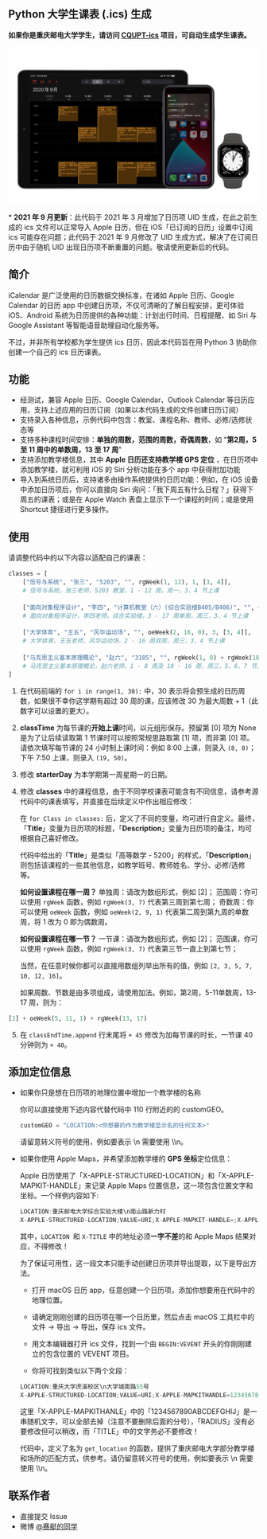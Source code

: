 ## Python 大学生课表 (.ics) 生成

**如果你是重庆邮电大学学生，请访问 [CQUPT-ics](https://github.com/junyilou/CQUPT-ics) 项目，可自动生成学生课表。**

![效果图](render_2020.jpg)

\* **2021 年 9 月更新**：此代码于 2021 年 3 月增加了日历项 UID 生成，在此之前生成的 ics 文件可以正常导入 Apple 日历，但在 iOS「已订阅的日历」设置中订阅 ics 可能存在问题；此代码于 2021 年 9 月修改了 UID 生成方式，解决了在订阅日历中由于随机 UID 出现日历项不断重置的问题。敬请使用更新后的代码。

## 简介

iCalendar 是广泛使用的日历数据交换标准，在诸如 Apple 日历、Google Calendar 的日历 app 中创建日历项，不仅可清晰的了解日程安排，更可体验 iOS、Android 系统为日历提供的各种功能：计划出行时间、日程提醒、如 Siri 与 Google Assistant 等智能语音助理自动化服务等。

不过，并非所有学校都为学生提供 ics 日历，因此本代码旨在用 Python 3 协助你创建一个自己的 ics 日历课表。

## 功能

* 经测试，兼容 Apple 日历、Google Calendar、Outlook Calendar 等日历应用，支持上述应用的日历订阅（如果以本代码生成的文件创建日历订阅）
* 支持录入各种信息，示例代码中包含：教室、课程名称、教师、必修/选修状态等
* 支持多种课程时间安排：**单独的周数，范围的周数，奇偶周数**，如 "**第2周，5 至 11 周中的单数周，13 至 17 周**"
* 支持添加教学楼信息，其中 **Apple 日历还支持教学楼 GPS 定位** ，在日历项中添加教学楼，就可利用 iOS 的 Siri 分析功能在多个 app 中获得附加功能
* 导入到系统日历后，支持诸多由操作系统提供的日历功能：例如，在 iOS 设备中添加日历项后，你可以直接向 Siri 询问：「我下周五有什么日程？」获得下周五的课表；或是在 Apple Watch 表盘上显示下一个课程的时间；或是使用 Shortcut 捷径进行更多操作。

## 使用

请调整代码中的以下内容以适配自己的课表：

```python
classes = [
	["信号与系统", "张三", "5203", "", rgWeek(1, 12), 1, [3, 4]],
	# 信号与系统，张三老师，5203 教室，1 - 12 周，周一，3、4 节上课
 
	["面向对象程序设计", "李四", "计算机教室（六）(综合实验楼B405/B406)", "", oeWeek(3, 17, 1), 3, [3, 4]],
	# 面向对象程序设计，李四老师，综合实验楼，3 - 17 周单周，周三，3、4 节上课
 
	["大学体育", "王五", "风华运动场", "", oeWeek(2, 16, 0), 3, [3, 4]],
	# 大学体育，王五老师，风华运动场，2 - 16 周双周，周三，3、4 节上课
 
	["马克思主义基本原理概论", "赵六", "3105", "", rgWeek(1, 8) + rgWeek(10, 16), 3, [5, 6, 7]],
	# 马克思主义基本原理概论，赵六老师，1 - 8 周及 10 - 16 周，周三，5、6、7 节上课
]
```

1. 在代码前端的 `for i in range(1, 30):` 中，30 表示将会预生成的日历周数，如果很不幸你这学期有超过 30 周的课，应该修改 30 为最大周数 + 1（此数字可以设置的更大）。

2. **classTime** 为每节课的**开始上课**时间，以元组形保存。预留第 [0] 项为 None 是为了让后续读取第 1 节课时可以按照常规思路取第 [1] 项，而非第 [0] 项。请依次填写每节课的 24 小时制上课时间：例如 8:00 上课，则录入 `(8, 0)`；下午 7:50 上课，则录入 `(19, 50)`。

3. 修改 **starterDay** 为本学期第一周星期一的日期。

4. 修改 **classes** 中的课程信息，由于不同学校课表可能含有不同信息，请参考源代码中的课表填写，并直接在后续定义中作出相应修改：

   在 `for Class in classes:` 后，定义了不同的变量，均可进行自定义。最终，「**Title**」变量为日历项的标题，「**Description**」变量为日历项的备注，均可根据自己喜好修改。

   代码中给出的「**Title**」是类似「高等数学 - 5200」的样式，「**Description**」则包括该课程的一些其他信息，如教学班号、教师姓名、学分、必修/选修等。

   **如何设置课程在哪一周？**
   单独周：请改为数组形式，例如 [2]；
   范围周：你可以使用 `rgWeek` 函数，例如 `rgWeek(3, 7)` 代表第三周到第七周；
   奇数周：你可以使用 `oeWeek` 函数，例如 `oeWeek(2, 9, 1)` 代表第二周到第九周的单数周，将 1 改为 0 即为偶数周。

   **如何设置课程在哪一节？**
   一节课：请改为数组形式，例如 [2]；
   范围课，你可以使用 `rgWeek` 函数，例如 `rgWeek(3, 7)` 代表第三节一直上到第七节；

   当然，在任意时候你都可以直接用数组列举出所有的值，例如 `[2, 3, 5, 7, 10, 12, 16]`。

   如果周数、节数是由多项组成，请使用加法。例如，第2周，5-11单数周，13-17 周，则为：

```python
[2] + oeWeek(5, 11, 1) + rgWeek(13, 17)
```

5. 在 `classEndTime.append` 行末尾将 `+ 45` 修改为加每节课的时长，一节课 40 分钟则为 `+ 40`。

## 添加定位信息

* 如果你只是想在日历项的地理位置中增加一个教学楼的名称

  你可以直接使用下述内容代替代码中 110 行附近的的 customGEO。

  ```python
  customGEO = "LOCATION:<你想要的作为教学楼显示名的任何文本>"
  ```

  请留意转义符号的使用，例如要表示 \n 需要使用 \\\\n。

* 如果你使用 Apple Maps，并希望添加教学楼的 **GPS 坐标**定位信息：

  Apple 日历使用了「X-APPLE-STRUCTURED-LOCATION」和「X-APPLE-MAPKIT-HANDLE」来记录 Apple Maps 位置信息，这一项包含位置文字和坐标。一个样例内容如下:

  ```C++
  LOCATION:重庆邮电大学综合实验大楼\n南山路新力村
  X-APPLE-STRUCTURED-LOCATION;VALUE=URI;X-APPLE-MAPKIT-HANDLE=;X-APPLE-RADIUS=500;X-TITLE=重庆邮电大学综合实验大楼\\n南山路新力村:geo:29.524289,106.605595
  ```

  其中，`LOCATION `和 `X-TITLE` 中的地址必须**一字不差**的和 Apple Maps 结果对应，不得修改！

  为了保证可用性，这一段文本只能手动创建日历项并导出提取，以下是导出方法。

  * 打开 macOS 日历 app，任意创建一个日历项，添加你想要用在代码中的地理位置。

  * 请确定刚刚创建的日历项在哪一个日历里，然后点击 macOS 工具栏中的 文件 -> 导出 -> 导出，保存 ics 文件。

  * 用文本编辑器打开 ics 文件，找到一个由 `BEGIN:VEVENT` 开头的你刚刚建立的包含位置的 VEVENT 项目。

  * 你将可找到类似以下两个文段：

  ```C++
  LOCATION:重庆大学虎溪校区\n大学城南路55号    
  X-APPLE-STRUCTURED-LOCATION;VALUE=URI;X-APPLE-MAPKITHANDLE=1234567890ABCDEFGHIJ;X-APPLE-RADIUS=925.4324489259043;X-TITLE=重庆大学虎溪校区\\n大学城南路5号:geo:29.592566,106.299150
  ```

  这里「X-APPLE-MAPKITHANLE」中的「1234567890ABCDEFGHIJ」是一串随机文字，可以全部去掉（注意不要删除后面的分号），「RADIUS」没有必要修改但可以稍改，而「TITLE」中的文字务必不要修改！

  代码中，定义了名为 `get_location` 的函数，提供了重庆邮电大学部分教学楼和场所的匹配方式，供参考。请仍留意转义符号的使用，例如要表示 \n 需要使用 \\\\n。

## 联系作者

* 直接提交 Issue
* 微博 [@赛艇的同学](http://weibo.com/u/3566216663 "@赛艇的同学")

